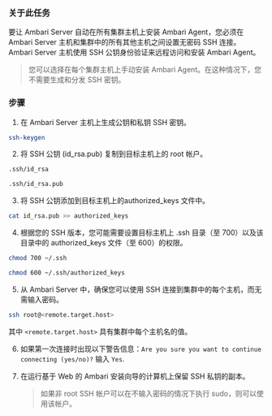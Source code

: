 ### 关于此任务

要让 Ambari Server 自动在所有集群主机上安装 Ambari Agent，您必须在 Ambari Server 主机和集群中的所有其他主机之间设置无密码 SSH 连接。 Ambari Server 主机使用 SSH 公钥身份验证来远程访问和安装 Ambari Agent。

> 您可以选择在每个集群主机上手动安装 Ambari Agent。在这种情况下，您不需要生成和分发 SSH 密钥。

### 步骤

1. 在 Ambari Server 主机上生成公钥和私钥 SSH 密钥。

```bash
ssh-keygen
```

2. 将 SSH 公钥 (id_rsa.pub) 复制到目标主机上的 root 帐户。

```bash
.ssh/id_rsa
```

```bash
.ssh/id_rsa.pub
```

3. 将 SSH 公钥添加到目标主机上的authorized_keys 文件中。

```bash
cat id_rsa.pub >> authorized_keys
```

4. 根据您的 SSH 版本，您可能需要设置目标主机上 .ssh 目录（至 700）以及该目录中的 authorized_keys 文件（至 600）的权限。

```bash
chmod 700 ~/.ssh
```

```bash
chmod 600 ~/.ssh/authorized_keys
```

5. 从 Ambari Server 中，确保您可以使用 SSH 连接到集群中的每个主机，而无需输入密码。

```bash
ssh root@<remote.target.host>
```

其中 `<remote.target.host>` 具有集群中每个主机名的值。

6. 如果第一次连接时出现以下警告信息：`Are you sure you want to continue connecting (yes/no)?` 输入 `Yes`.

7. 在运行基于 Web 的 Ambari 安装向导的计算机上保留 SSH 私钥的副本。

   > 如果非 root SSH 帐户可以在不输入密码的情况下执行 sudo，则可以使用该帐户。
